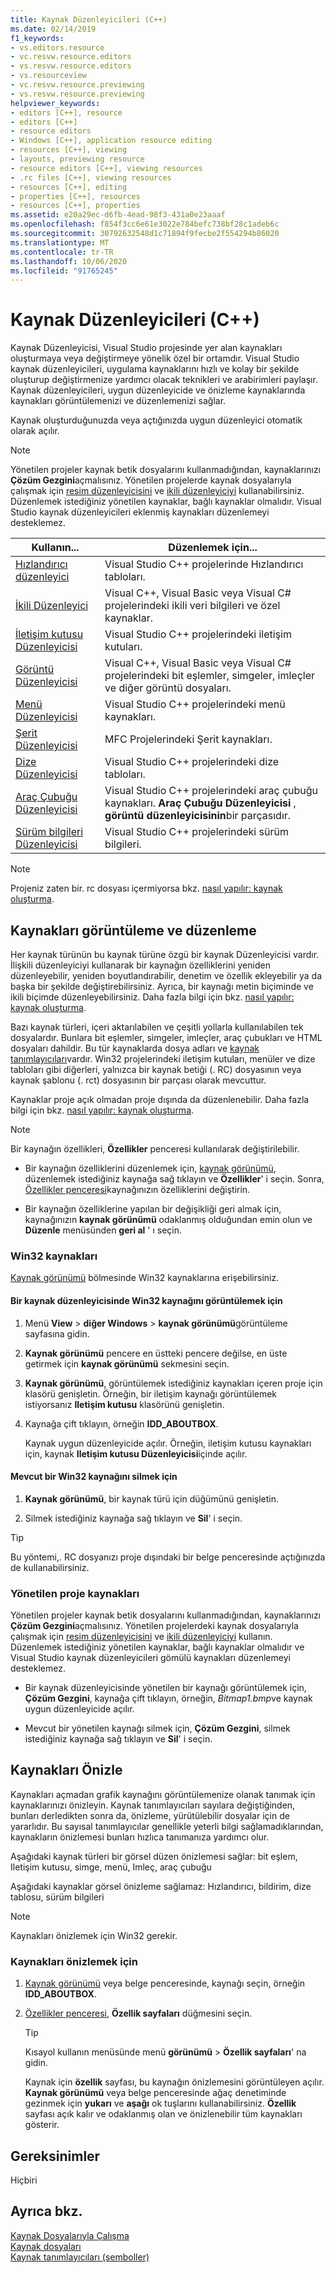 ```yaml
---
title: Kaynak Düzenleyicileri (C++)
ms.date: 02/14/2019
f1_keywords:
- vs.editors.resource
- vc.resvw.resource.editors
- vs.resvw.resource.editors
- vs.resourceview
- vc.resvw.resource.previewing
- vs.resvw.resource.previewing
helpviewer_keywords:
- editors [C++], resource
- editors [C++]
- resource editors
- Windows [C++], application resource editing
- resources [C++], viewing
- layouts, previewing resource
- resource editors [C++], viewing resources
- .rc files [C++], viewing resources
- resources [C++], editing
- properties [C++], resources
- resources [C++], properties
ms.assetid: e20a29ec-d6fb-4ead-98f3-431a0e23aaaf
ms.openlocfilehash: f854f3cc6e61e3022e784befc738bf28c1adeb6c
ms.sourcegitcommit: 30792632548d1c71894f9fecbe2f554294b86020
ms.translationtype: MT
ms.contentlocale: tr-TR
ms.lasthandoff: 10/06/2020
ms.locfileid: "91765245"
---
```

# <a name="resource-editors-c"></a>Kaynak Düzenleyicileri (C++)

Kaynak Düzenleyicisi, Visual Studio projesinde yer alan kaynakları oluşturmaya veya değiştirmeye yönelik özel bir ortamdır. Visual Studio kaynak düzenleyicileri, uygulama kaynaklarını hızlı ve kolay bir şekilde oluşturup değiştirmenize yardımcı olacak teknikleri ve arabirimleri paylaşır. Kaynak düzenleyicileri, uygun düzenleyicide ve önizleme kaynaklarında kaynakları görüntülemenizi ve düzenlemenizi sağlar.

Kaynak oluşturduğunuzda veya açtığınızda uygun düzenleyici otomatik olarak açılır.

> [!NOTE]
> Yönetilen projeler kaynak betik dosyalarını kullanmadığından, kaynaklarınızı **Çözüm Gezgini**açmalısınız. Yönetilen projelerde kaynak dosyalarıyla çalışmak için [resim düzenleyicisini](../windows/image-editor-for-icons.md) ve [ikili düzenleyiciyi](binary-editor.md) kullanabilirsiniz. Düzenlemek istediğiniz yönetilen kaynaklar, bağlı kaynaklar olmalıdır. Visual Studio kaynak düzenleyicileri eklenmiş kaynakları düzenlemeyi desteklemez.

|Kullanın...|Düzenlemek için...|
|----------------|----------------|
|[Hızlandırıcı düzenleyici](../windows/accelerator-editor.md)|Visual Studio C++ projelerinde Hızlandırıcı tabloları.|
|[İkili Düzenleyici](binary-editor.md)|Visual C++, Visual Basic veya Visual C# projelerindeki ikili veri bilgileri ve özel kaynaklar.|
|[İletişim kutusu Düzenleyicisi](../windows/dialog-editor.md)|Visual Studio C++ projelerindeki iletişim kutuları.|
|[Görüntü Düzenleyicisi](../windows/image-editor-for-icons.md)|Visual C++, Visual Basic veya Visual C# projelerindeki bit eşlemler, simgeler, imleçler ve diğer görüntü dosyaları.|
|[Menü Düzenleyicisi](../windows/menu-editor.md)|Visual Studio C++ projelerindeki menü kaynakları.|
|[Şerit Düzenleyicisi](../mfc/ribbon-designer-mfc.md)|MFC Projelerindeki Şerit kaynakları.|
|[Dize Düzenleyicisi](../windows/string-editor.md)|Visual Studio C++ projelerindeki dize tabloları.|
|[Araç Çubuğu Düzenleyicisi](../windows/toolbar-editor.md)|Visual Studio C++ projelerindeki araç çubuğu kaynakları. **Araç Çubuğu Düzenleyicisi** , **görüntü düzenleyicisinin**bir parçasıdır.|
|[Sürüm bilgileri Düzenleyicisi](../windows/version-information-editor.md)|Visual Studio C++ projelerindeki sürüm bilgileri.|

> [!NOTE]
> Projeniz zaten bir. rc dosyası içermiyorsa bkz. [nasıl yapılır: kaynak oluşturma](../windows/how-to-create-a-resource-script-file.md).

## <a name="view-and-edit-resources"></a>Kaynakları görüntüleme ve düzenleme

Her kaynak türünün bu kaynak türüne özgü bir kaynak Düzenleyicisi vardır. İlişkili düzenleyiciyi kullanarak bir kaynağın özelliklerini yeniden düzenleyebilir, yeniden boyutlandırabilir, denetim ve özellik ekleyebilir ya da başka bir şekilde değiştirebilirsiniz. Ayrıca, bir kaynağı metin biçiminde ve ikili biçimde düzenleyebilirsiniz. Daha fazla bilgi için bkz. [nasıl yapılır: kaynak oluşturma](../windows/how-to-create-a-resource-script-file.md).

Bazı kaynak türleri, içeri aktarılabilen ve çeşitli yollarla kullanılabilen tek dosyalardır. Bunlara bit eşlemler, simgeler, imleçler, araç çubukları ve HTML dosyaları dahildir. Bu tür kaynaklarda dosya adları ve [kaynak tanımlayıcıları](../windows/symbols-resource-identifiers.md)vardır. Win32 projelerindeki iletişim kutuları, menüler ve dize tabloları gibi diğerleri, yalnızca bir kaynak betiği (. RC) dosyasının veya kaynak şablonu (. rct) dosyasının bir parçası olarak mevcuttur.

Kaynaklar proje açık olmadan proje dışında da düzenlenebilir. Daha fazla bilgi için bkz. [nasıl yapılır: kaynak oluşturma](./how-to-create-a-resource-script-file.md).

> [!NOTE]
> Bir kaynağın özellikleri, **Özellikler** penceresi kullanılarak değiştirilebilir.

- Bir kaynağın özelliklerini düzenlemek için, [kaynak görünümü](how-to-create-a-resource-script-file.md#create-resources), düzenlemek istediğiniz kaynağa sağ tıklayın ve **Özellikler**' i seçin.  Sonra, [Özellikler penceresi](/visualstudio/ide/reference/properties-window)kaynağınızın özelliklerini değiştirin.

- Bir kaynağın özelliklerine yapılan bir değişikliği geri almak için, kaynağınızın **kaynak görünümü** odaklanmış olduğundan emin olun ve **Düzenle** menüsünden **geri al** ' ı seçin.

### <a name="win32-resources"></a>Win32 kaynakları

[Kaynak görünümü](how-to-create-a-resource-script-file.md#create-resources) bölmesinde Win32 kaynaklarına erişebilirsiniz.

#### <a name="to-view-a-win32-resource-in-a-resource-editor"></a>Bir kaynak düzenleyicisinde Win32 kaynağını görüntülemek için

1. Menü **View**  >  **diğer Windows**  >  **kaynak görünümü**görüntüleme sayfasına gidin.

1. **Kaynak görünümü** pencere en üstteki pencere değilse, en üste getirmek için **kaynak görünümü** sekmesini seçin.

1. **Kaynak görünümü**, görüntülemek istediğiniz kaynakları içeren proje için klasörü genişletin. Örneğin, bir iletişim kaynağı görüntülemek istiyorsanız **Iletişim kutusu** klasörünü genişletin.

1. Kaynağa çift tıklayın, örneğin **IDD_ABOUTBOX**.

   Kaynak uygun düzenleyicide açılır. Örneğin, iletişim kutusu kaynakları için, kaynak **Iletişim kutusu Düzenleyicisi**içinde açılır.

#### <a name="to-delete-an-existing-win32-resource"></a>Mevcut bir Win32 kaynağını silmek için

1. **Kaynak görünümü**, bir kaynak türü için düğümünü genişletin.

1. Silmek istediğiniz kaynağa sağ tıklayın ve **Sil**' i seçin.

> [!TIP]
> Bu yöntemi,. RC dosyanızı proje dışındaki bir belge penceresinde açtığınızda de kullanabilirsiniz.

### <a name="managed-project-resources"></a>Yönetilen proje kaynakları

Yönetilen projeler kaynak betik dosyalarını kullanmadığından, kaynaklarınızı **Çözüm Gezgini**açmalısınız. Yönetilen projelerdeki kaynak dosyalarıyla çalışmak için [resim düzenleyicisini](../windows/image-editor-for-icons.md) ve [ikili düzenleyiciyi](binary-editor.md) kullanın. Düzenlemek istediğiniz yönetilen kaynaklar, bağlı kaynaklar olmalıdır ve Visual Studio kaynak düzenleyicileri gömülü kaynakları düzenlemeyi desteklemez.

- Bir kaynak düzenleyicisinde yönetilen bir kaynağı görüntülemek için, **Çözüm Gezgini**, kaynağa çift tıklayın, örneğin, *Bitmap1.bmp*ve kaynak uygun düzenleyicide açılır.

- Mevcut bir yönetilen kaynağı silmek için, **Çözüm Gezgini**, silmek istediğiniz kaynağa sağ tıklayın ve **Sil**' i seçin.

## <a name="preview-resources"></a>Kaynakları Önizle

Kaynakları açmadan grafik kaynağını görüntülemenize olanak tanımak için kaynaklarınızı önizleyin. Kaynak tanımlayıcıları sayılara değiştiğinden, bunları derledikten sonra da, önizleme, yürütülebilir dosyalar için de yararlıdır. Bu sayısal tanımlayıcılar genellikle yeterli bilgi sağlamadıklarından, kaynakların önizlemesi bunları hızlıca tanımanıza yardımcı olur.

Aşağıdaki kaynak türleri bir görsel düzen önizlemesi sağlar: bit eşlem, Iletişim kutusu, simge, menü, Imleç, araç çubuğu

Aşağıdaki kaynaklar görsel önizleme sağlamaz: Hızlandırıcı, bildirim, dize tablosu, sürüm bilgileri

> [!NOTE]
> Kaynakları önizlemek için Win32 gerekir.

### <a name="to-preview-resources"></a>Kaynakları önizlemek için

1. [Kaynak görünümü](how-to-create-a-resource-script-file.md#create-resources) veya belge penceresinde, kaynağı seçin, örneğin **IDD_ABOUTBOX**.

1. [Özellikler penceresi](/visualstudio/ide/reference/properties-window), **Özellik sayfaları** düğmesini seçin.

   > [!TIP]
   > Kısayol kullanın menüsünde menü **görünümü**  >  **Özellik sayfaları**' na gidin.

   Kaynak için **özellik** sayfası, bu kaynağın önizlemesini görüntüleyen açılır. **Kaynak görünümü** veya belge penceresinde ağaç denetiminde gezinmek için **yukarı** ve **aşağı** ok tuşlarını kullanabilirsiniz. **Özellik** sayfası açık kalır ve odaklanmış olan ve önizlenebilir tüm kaynakları gösterir.

## <a name="requirements"></a>Gereksinimler

Hiçbiri

## <a name="see-also"></a>Ayrıca bkz.

[Kaynak Dosyalarıyla Çalışma](../windows/working-with-resource-files.md)<br/>
[Kaynak dosyaları](../windows/resource-files-visual-studio.md)<br/>
[Kaynak tanımlayıcıları (semboller)](../windows/symbols-resource-identifiers.md)<br/>
